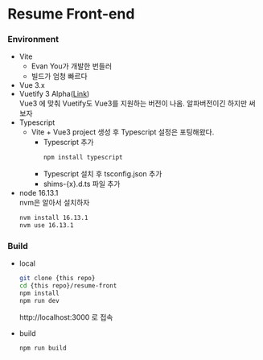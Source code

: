 # Resume Front-end

### Environment
- Vite
  - Evan You가 개발한 번들러
  - 빌드가 엄청 빠르다
- Vue 3.x
- Vuetify 3 Alpha([Link](https://next.vuetifyjs.com/en/getting-started/installation))  
  Vue3 에 맞춰 Vuetify도 Vue3를 지원하는 버전이 나옴. 알파버전이긴 하지만 써보자
- Typescript
  - Vite + Vue3 project 생성 후 Typescript 설정은 포팅해왔다.
    - Typescript 추가
      ```bash
      npm install typescript
      ```
    - Typescript 설치 후 tsconfig.json 추가
    - shims-{x}.d.ts 파일 추가
- node 16.13.1  
  nvm은 알아서 설치하자
  ```bash
  nvm install 16.13.1
  nvm use 16.13.1
  ```

### Build
- local  
  ```bash
  git clone {this repo}
  cd {this repo}/resume-front
  npm install
  npm run dev
  ```
  http://localhost:3000 로 접속

- build  
  ```bash
  npm run build
  ```
